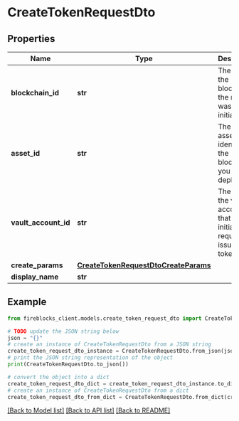 # CreateTokenRequestDto


## Properties

Name | Type | Description | Notes
------------ | ------------- | ------------- | -------------
**blockchain_id** | **str** | The id of the blockchain the request was initiated on | [optional] 
**asset_id** | **str** | The base asset identifier of the blockchain you want to deploy to | [optional] 
**vault_account_id** | **str** | The id of the vault account that initiated the request to issue the token | 
**create_params** | [**CreateTokenRequestDtoCreateParams**](CreateTokenRequestDtoCreateParams.md) |  | 
**display_name** | **str** |  | [optional] 

## Example

```python
from fireblocks_client.models.create_token_request_dto import CreateTokenRequestDto

# TODO update the JSON string below
json = "{}"
# create an instance of CreateTokenRequestDto from a JSON string
create_token_request_dto_instance = CreateTokenRequestDto.from_json(json)
# print the JSON string representation of the object
print(CreateTokenRequestDto.to_json())

# convert the object into a dict
create_token_request_dto_dict = create_token_request_dto_instance.to_dict()
# create an instance of CreateTokenRequestDto from a dict
create_token_request_dto_from_dict = CreateTokenRequestDto.from_dict(create_token_request_dto_dict)
```
[[Back to Model list]](../README.md#documentation-for-models) [[Back to API list]](../README.md#documentation-for-api-endpoints) [[Back to README]](../README.md)


